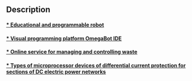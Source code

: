 ## Description
#### [* Educational and programmable robot](https://github.com/bobrokerson/inventions/blob/main/Invention%20%E2%84%96122928-03.12.2020.%20Educational%20and%20programmable%20robot.pdf)
#### [* Visual programming platform OmegaBot IDE](https://github.com/bobrokerson/inventions/blob/main/Visual%20programming%20platform%20OmegaBot%20IDE%20%E2%84%962020619486.pdf)
#### [* Online service for managing and controlling waste](https://github.com/bobrokerson/inventions/blob/main/Online%20service%20for%20managing%20and%20controlling%20waste.pdf)
#### [* Types of microprocessor devices of differential current protection for sections of DC electric power networks](https://github.com/bobrokerson/inventions/blob/main/spring_2011.pdf)
